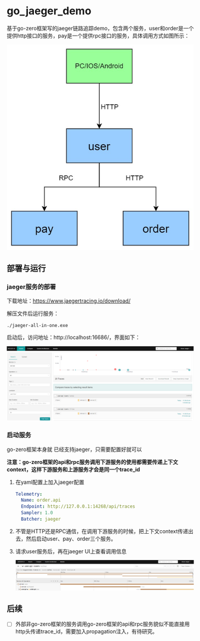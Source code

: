 # go_jaeger_demo

基于go-zero框架写的jaeger链路追踪demo，包含两个服务，user和order是一个提供http接口的服务，pay是一个提供rpc接口的服务，具体调用方式如图所示：

![go_jaeger_demo_2](https://raw.githubusercontent.com/OverCookkk/PicBed/master/blogImg/go_jaeger_demo_2.jpg)

## 部署与运行

### jaeger服务的部署

下载地址：https://www.jaegertracing.io/download/

解压文件后运行服务：

```
./jaeger-all-in-one.exe
```

启动后，访问地址：http://localhost:16686/，界面如下：

![go_jaeger_demo_1](https://raw.githubusercontent.com/OverCookkk/PicBed/master/blogImg/go_jaeger_demo_1.png)





### 启动服务

go-zero框架本身就 已经支持jaeger，只需要配置好就可以

**注意：go-zero框架的api和rpc服务调用下游服务的使用都需要传递上下文context，这样下游服务和上游服务才会是同一个trace_id**

1. 在yaml配置上加入jaeger配置

   ```yaml
   Telemetry:
     Name: order.api
     Endpoint: http://127.0.0.1:14268/api/traces
     Sampler: 1.0
     Batcher: jaeger
   ```

2. 不管是HTTP还是RPC通信，在调用下游服务的时候，把上下文context传递出去，然后启动user、pay、order三个服务。

3. 请求user服务后，再在jaeger UI上查看调用信息

   ![go_jaeger_demo_3](https://raw.githubusercontent.com/OverCookkk/PicBed/master/blogImg/go_jaeger_demo_3.png)







## 后续

- [ ] 外部非go-zero框架的服务调用go-zero框架的api和rpc服务貌似不能直接用http头传递trace_id，需要加入propagation注入，有待研究。
